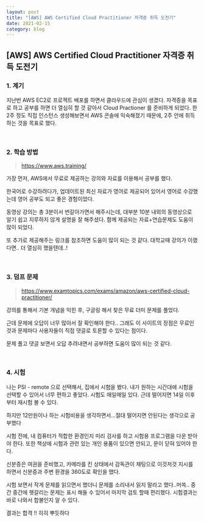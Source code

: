 ```yaml
---
layout: post
title: "[AWS] AWS Certified Cloud Practitioner 자격증 취득 도전기"
date: 2021-02-15
category: blog
---
```


## [AWS] AWS Certified Cloud Practitioner 자격증 취득 도전기

### 1. 계기

지난번 AWS EC2로 프로젝트 배포를 하면서 클라우드에 관심이 생겼다. 자격증을 목표로 하고 공부를 하면 더 열심히 할 것 같아서 Cloud Practioner 를 준비하게 되었다. 한 2주 정도 직접 인스턴스 생성해보면서 AWS 콘솔에 익숙해졌기 때문에, 2주 안에 취득하는 것을 목표로 했다.

<br>

### 2. 학습 방법

> <https://www.aws.training/> 

가장 먼저, AWS에서 무료로 제공하는 강의와 자료를 이용해서 공부를 했다.

한국어로 수강하려다가, 업데이트된 최신 자료가 영어로 제공되어 있어서 영어로 수강했는데 영어 공부도 되고 좋은 경험이었다.

동영상 강의는 총 3분이서 번갈아가면서 해주시는데, 대부분 10분 내외의 동영상으로 알기 쉽고 지루하지 않게 설명을 잘 해주셨다. 함께 제공되는 자료+연습문제도 도움이 많이 되었다.

또 추가로 제공해주는 링크를 참조하면 도움이 많이 되는 것 같다. 대학교때 강의가 이랬다면.. 더 열심히 했을텐데..!

<br>

### 3. 덤프 문제 

> <https://www.examtopics.com/exams/amazon/aws-certified-cloud-practitioner/>

강의를 통해서 기본 개념을 익힌 후, 구글링 해서 찾은 무료 더미 문제를 풀었다.

근데 문제에 오답이 너무 많아서 잘 확인해야 한다.. 그래도 이 사이트의 장점은 무료인것과 문제마다 사용자들이 직접 댓글로 토론할 수 있다는 점이다.

문제 풀고 댓글 보면서 오답 추려내면서 공부하면 도움이 많이 되는 것 같다.

<br>

### 4. 시험

나는 PSI - remote 으로 선택해서, 집에서 시험을 봤다. 내가 원하는 시간대에 시험을 선택할 수 있어서 너무 편하고 좋았다. 시험도 매일매일 있다. 근데 떨어지면 14일 이후부터 재시험 볼 수 있다.

하지만 12만원이나 하는 시험비용을 생각하면서...절대 떨어지면 안된다는 생각으로 공부했다

시험 전에, 내 컴퓨터가 적합한 환경인지 미리 검사를 하고 시험용 프로그램을 다운 받아야 한다. 또한 책상에 시험과 관련 있는 개인 용품이 있으면 안되고, 문이 닫혀 있어야 한다.

신분증은 여권을 준비했고, 카메라를 킨 상태에서 감독관이 채팅으로 이것저것 지시를 하면서 신분증과 주변 환경을 360도로 확인을 했다.

시험 보면서 작게 문제를 읽으면서 했더니 문제를 소리내서 읽지 말라고 했다..머쓱.. 중간 중간에 헷갈리는 문제는 표시 해둘 수 있어서 마지막 검토 할때 편리했다. 시험결과는 바로 나와서 합불인지 알 수 있다. 

결과는 합격 !! 히히 뿌듯하다





